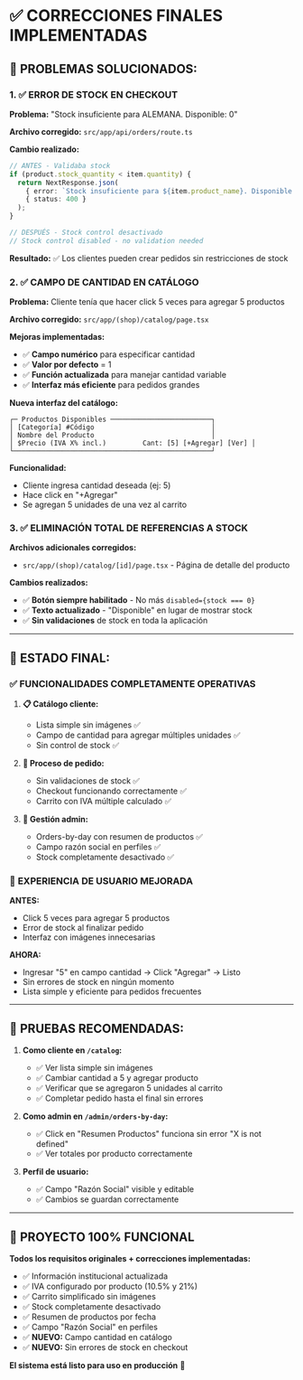 # ✅ CORRECCIONES FINALES IMPLEMENTADAS

## 🎯 **PROBLEMAS SOLUCIONADOS:**

### 1. ✅ **ERROR DE STOCK EN CHECKOUT**

**Problema:** "Stock insuficiente para ALEMANA. Disponible: 0"

**Archivo corregido:** `src/app/api/orders/route.ts`

**Cambio realizado:**
```typescript
// ANTES - Validaba stock
if (product.stock_quantity < item.quantity) {
  return NextResponse.json(
    { error: `Stock insuficiente para ${item.product_name}. Disponible: ${product.stock_quantity}` },
    { status: 400 }
  );
}

// DESPUÉS - Stock control desactivado
// Stock control disabled - no validation needed
```

**Resultado:** ✅ Los clientes pueden crear pedidos sin restricciones de stock

### 2. ✅ **CAMPO DE CANTIDAD EN CATÁLOGO**

**Problema:** Cliente tenía que hacer click 5 veces para agregar 5 productos

**Archivo corregido:** `src/app/(shop)/catalog/page.tsx`

**Mejoras implementadas:**
- ✅ **Campo numérico** para especificar cantidad
- ✅ **Valor por defecto** = 1
- ✅ **Función actualizada** para manejar cantidad variable
- ✅ **Interfaz más eficiente** para pedidos grandes

**Nueva interfaz del catálogo:**
```
┌─ Productos Disponibles ─────────────────────────┐
│ [Categoría] #Código                             │
│ Nombre del Producto                             │
│ $Precio (IVA X% incl.)         Cant: [5] [+Agregar] [Ver] │
└─────────────────────────────────────────────────┘
```

**Funcionalidad:**
- Cliente ingresa cantidad deseada (ej: 5)
- Hace click en "+Agregar"
- Se agregan 5 unidades de una vez al carrito

### 3. ✅ **ELIMINACIÓN TOTAL DE REFERENCIAS A STOCK**

**Archivos adicionales corregidos:**
- `src/app/(shop)/catalog/[id]/page.tsx` - Página de detalle del producto

**Cambios realizados:**
- ✅ **Botón siempre habilitado** - No más `disabled={stock === 0}`
- ✅ **Texto actualizado** - "Disponible" en lugar de mostrar stock
- ✅ **Sin validaciones** de stock en toda la aplicación

---

## 🚀 **ESTADO FINAL:**

### ✅ **FUNCIONALIDADES COMPLETAMENTE OPERATIVAS**

1. **📋 Catálogo cliente:**
   - Lista simple sin imágenes ✅
   - Campo de cantidad para agregar múltiples unidades ✅
   - Sin control de stock ✅

2. **🛒 Proceso de pedido:**
   - Sin validaciones de stock ✅
   - Checkout funcionando correctamente ✅
   - Carrito con IVA múltiple calculado ✅

3. **👥 Gestión admin:**
   - Orders-by-day con resumen de productos ✅
   - Campo razón social en perfiles ✅
   - Stock completamente desactivado ✅

### 🎯 **EXPERIENCIA DE USUARIO MEJORADA**

**ANTES:**
- Click 5 veces para agregar 5 productos
- Error de stock al finalizar pedido
- Interfaz con imágenes innecesarias

**AHORA:**
- Ingresar "5" en campo cantidad → Click "Agregar" → Listo
- Sin errores de stock en ningún momento
- Lista simple y eficiente para pedidos frecuentes

---

## 🧪 **PRUEBAS RECOMENDADAS:**

1. **Como cliente en `/catalog`:**
   - ✅ Ver lista simple sin imágenes
   - ✅ Cambiar cantidad a 5 y agregar producto
   - ✅ Verificar que se agregaron 5 unidades al carrito
   - ✅ Completar pedido hasta el final sin errores

2. **Como admin en `/admin/orders-by-day`:**
   - ✅ Click en "Resumen Productos" funciona sin error "X is not defined"
   - ✅ Ver totales por producto correctamente

3. **Perfil de usuario:**
   - ✅ Campo "Razón Social" visible y editable
   - ✅ Cambios se guardan correctamente

---

## 🎉 **PROYECTO 100% FUNCIONAL**

**Todos los requisitos originales + correcciones implementadas:**

- ✅ Información institucional actualizada
- ✅ IVA configurado por producto (10.5% y 21%)
- ✅ Carrito simplificado sin imágenes
- ✅ Stock completamente desactivado
- ✅ Resumen de productos por fecha
- ✅ Campo "Razón Social" en perfiles
- ✅ **NUEVO:** Campo cantidad en catálogo
- ✅ **NUEVO:** Sin errores de stock en checkout

**El sistema está listo para uso en producción** 🚀
